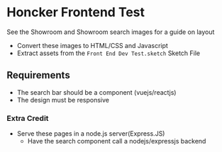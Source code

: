 # Honcker Frontend Test 

See the Showroom and Showroom search images for a guide on layout

- Convert these images to HTML/CSS and Javascript
- Extract assets from the `Front End Dev Test.sketch` Sketch File

## Requirements
- The search bar should be a component (vuejs/reactjs)
- The design must be responsive


### Extra Credit
- Serve these pages in a node.js server(Express.JS)
  - Have the search component call a nodejs/expressjs backend
 